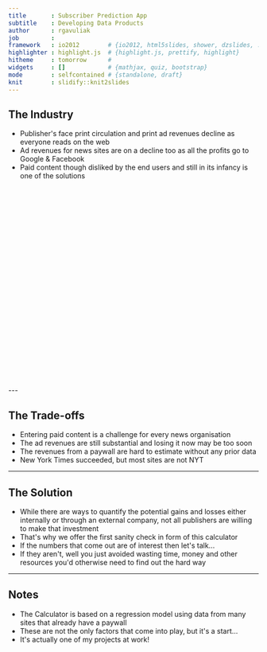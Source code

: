 ```yaml
---
title       : Subscriber Prediction App
subtitle    : Developing Data Products
author      : rgavuliak
job         : 
framework   : io2012        # {io2012, html5slides, shower, dzslides, ...}
highlighter : highlight.js  # {highlight.js, prettify, highlight}
hitheme     : tomorrow      # 
widgets     : []            # {mathjax, quiz, bootstrap}
mode        : selfcontained # {standalone, draft}
knit        : slidify::knit2slides
---
```


## The Industry  
  
  
- Publisher's face print circulation and print ad revenues decline as everyone reads on the web  
- Ad revenues for news sites are on a decline too as all the profits go to Google & Facebook  
- Paid content though disliked by the end users and still in its infancy is one of the   solutions

<script type='text/javascript' src=http://d3js.org/d3.v3.min.js></script>
<script type='text/javascript' src=http://dimplejs.org/dist/dimple.v1.1.5.min.js></script> 
 <style>
  .rChart {
    display: block;
    margin-left: auto; 
    margin-right: auto;
    width: 800px;
    height: 400px;
  }  
  </style>
<div id = 'chart1e1010bb339d' class = 'rChart dimple'></div>
<script type="text/javascript">
  var opts = {
 "dom": "chart1e1010bb339d",
"width":    800,
"height":    400,
"xAxis": {
 "type": "addCategoryAxis",
"showPercent": false 
},
"yAxis": {
 "type": "addMeasureAxis",
"showPercent": false 
},
"zAxis": [],
"colorAxis": [],
"defaultColors": [],
"layers": [],
"legend": [],
"x": "Year",
"y": "Print Advertising Revenues",
"type": "line",
"ylab": "Print Revenues",
"id": "chart1e1010bb339d" 
},
    data = [{"Year":2003,"Print Advertising Revenues":44939,"Online Advertising Revenues":1216,"Total Advertising Revenues":46155},{"Year":2004,"Print Advertising Revenues":46703,"Online Advertising Revenues":1541,"Total Advertising Revenues":48244},{"Year":2005,"Print Advertising Revenues":47408,"Online Advertising Revenues":2027,"Total Advertising Revenues":49435},{"Year":2006,"Print Advertising Revenues":46611,"Online Advertising Revenues":2664,"Total Advertising Revenues":49275},{"Year":2007,"Print Advertising Revenues":42209,"Online Advertising Revenues":3166,"Total Advertising Revenues":45375},{"Year":2008,"Print Advertising Revenues":34740,"Online Advertising Revenues":3109,"Total Advertising Revenues":37848},{"Year":2009,"Print Advertising Revenues":24821,"Online Advertising Revenues":2743,"Total Advertising Revenues":27564},{"Year":2010,"Print Advertising Revenues":22795,"Online Advertising Revenues":3042,"Total Advertising Revenues":25838},{"Year":2011,"Print Advertising Revenues":20692,"Online Advertising Revenues":3249,"Total Advertising Revenues":23941},{"Year":2012,"Print Advertising Revenues":18931,"Online Advertising Revenues":3370,"Total Advertising Revenues":22314}];
  var svg = dimple.newSvg("#" + opts.id, opts.width, opts.height);

  //data = dimple.filterData(data, "Owner", ["Aperture", "Black Mesa"])
  var myChart = new dimple.chart(svg, data);
  if (opts.bounds) {
    myChart.setBounds(opts.bounds.x, opts.bounds.y, opts.bounds.width, opts.bounds.height);//myChart.setBounds(80, 30, 480, 330);
  }
  //dimple allows use of custom CSS with noFormats
  if(opts.noFormats) { myChart.noFormats = opts.noFormats; };
  //for markimekko and addAxis also have third parameter measure
  //so need to evaluate if measure provided
  
  //function to build axes
  function buildAxis(position,layer){
    var axis;
    var axisopts = opts[position+"Axis"];
    
    if(axisopts.measure) {
      axis = myChart[axisopts.type](position,layer[position],axisopts.measure);
    } else {
      axis = myChart[axisopts.type](position, layer[position]);
    };
    if(!(axisopts.type === "addPctAxis")) axis.showPercent = axisopts.showPercent;
    if (axisopts.orderRule) axis.addOrderRule(axisopts.orderRule);
    if (axisopts.grouporderRule) axis.addGroupOrderRule(axisopts.grouporderRule);  
    if (axisopts.overrideMin) axis.overrideMin = axisopts.overrideMin;
    if (axisopts.overrideMax) axis.overrideMax = axisopts.overrideMax;
    if (axisopts.overrideMax) axis.overrideMax = axisopts.overrideMax;
    if (axisopts.inputFormat) axis.dateParseFormat = axisopts.inputFormat;
    if (axisopts.outputFormat) axis.tickFormat = axisopts.outputFormat;    
    return axis;
  };
  
  var c = null;
  if(d3.keys(opts.colorAxis).length > 0) {
    c = myChart[opts.colorAxis.type](opts.colorAxis.colorSeries,opts.colorAxis.palette) ;
    if(opts.colorAxis.outputFormat){
      c.tickFormat = opts.colorAxis.outputFormat;
    }
  }
  
  //allow manipulation of default colors to use with dimple
  if(opts.defaultColors.length) {
    //opts.defaultColors = opts.defaultColors[0];
    if (typeof(opts.defaultColors) == "function") {
      //assume this is a d3 scale
      //for now loop through first 20 but need a better way to handle
      defaultColorsArray = [];
      for (var n=0;n<20;n++) {
        defaultColorsArray.push(opts.defaultColors(n));
      };
      opts.defaultColors = defaultColorsArray;
    }
    opts.defaultColors.forEach(function(d,i) {
      opts.defaultColors[i] = new dimple.color(d);
    })
    myChart.defaultColors = opts.defaultColors;
  }  
  
  //do series
  //set up a function since same for each
  //as of now we have x,y,groups,data,type in opts for primary layer
  //and other layers reside in opts.layers
  function buildSeries(layer, hidden){
    //inherit from primary layer if not intentionally changed or xAxis, yAxis, zAxis null
    if (!layer.xAxis) layer.xAxis = opts.xAxis;    
    if (!layer.yAxis) layer.yAxis = opts.yAxis;
    if (!layer.zAxis) layer.zAxis = opts.zAxis;
    
    var x = buildAxis("x", layer);
    x.hidden = hidden;
    
    var y = buildAxis("y", layer);
    y.hidden = hidden;
    
    //z for bubbles
    var z = null;
    if (!(typeof(layer.zAxis) === 'undefined') && layer.zAxis.type){
      z = buildAxis("z", layer);
    };
    
    //here think I need to evaluate group and if missing do null
    //as the group argument
    //if provided need to use groups from layer
    var s = new dimple.series(myChart, null, x, y, z, c, dimple.plot[layer.type], dimple.aggregateMethod.avg, dimple.plot[layer.type].stacked);
    
    //as of v1.1.4 dimple can use different dataset for each series
    if(layer.data){
      //convert to an array of objects
      var tempdata;
      //avoid lodash for now
      datakeys = d3.keys(layer.data)
      tempdata = layer.data[datakeys[1]].map(function(d,i){
        var tempobj = {}
        datakeys.forEach(function(key){
          tempobj[key] = layer.data[key][i]
        })
        return tempobj
      })
      s.data = tempdata;
    }
    
    if(layer.hasOwnProperty("groups")) {
      s.categoryFields = (typeof layer.groups === "object") ? layer.groups : [layer.groups];
      //series offers an aggregate method that we will also need to check if available
      //options available are avg, count, max, min, sum
    }
    if (!(typeof(layer.aggregate) === 'undefined')) {
      s.aggregate = eval(layer.aggregate);
    }
    if (!(typeof(layer.lineWeight) === 'undefined')) {
      s.lineWeight = eval(layer.lineWeight);
    }
    if (!(typeof(layer.barGap) === 'undefined')) {
      s.barGap = eval(layer.barGap);
    }    
  
   /* if (!(typeof(layer.eventHandler) === 'undefined')) {
      layer.eventHandler = (layer.eventHandler.length === "undefined") ? layer.eventHandler : [layer.eventHandler];
      layer.eventHandler.forEach(function(evt){
        s.addEventHandler(evt.event, eval(evt.handler))
      })
    }*/
      
    myChart.series.push(s);
    
    /*placeholder fix domain of primary scale for new series data
    //not working right now but something like this
    //for now just use overrideMin and overrideMax from rCharts
    for( var i = 0; i<2; i++) {
      if (!myChart.axes[i].overrideMin) {
        myChart.series[0]._axisBounds(i==0?"x":"y").min = myChart.series[0]._axisBounds(i==0?"x":"y").min < s._axisBounds(i==0?"x":"y").min ? myChart.series[0]._axisBounds(i==0?"x":"y").min : s._axisBounds(i==0?"x":"y").min;
      }
      if (!myChart.axes[i].overrideMax) {  
        myChart.series[0]._axisBounds(i==0?"x":"y")._max = myChart.series[0]._axisBounds(i==0?"x":"y").max > s._axisBounds(i==0?"x":"y").max ? myChart.series[0]._axisBounds(i==0?"x":"y").max : s._axisBounds(i==0?"x":"y").max;
      }
      myChart.axes[i]._update();
    }
    */
    
    return s;
  };
  
  buildSeries(opts, false);
  if (opts.layers.length > 0) {
    opts.layers.forEach(function(layer){
      buildSeries(layer, true);
    })
  }
  //unsure if this is best but if legend is provided (not empty) then evaluate
  if(d3.keys(opts.legend).length > 0) {
    var l =myChart.addLegend();
    d3.keys(opts.legend).forEach(function(d){
      l[d] = opts.legend[d];
    });
  }
  //quick way to get this going but need to make this cleaner
  if(opts.storyboard) {
    myChart.setStoryboard(opts.storyboard);
  };
  myChart.draw();

</script>
<style>.rChart {height: 400px;}</style>
---

## The Trade-offs

- Entering paid content is a challenge for every news organisation
- The ad revenues are still substantial and losing it now may be too soon
- The revenues from a paywall are hard to estimate without any prior data
- New York Times succeeded, but most sites are not NYT

---

## The Solution

- While there are ways to quantify the potential gains and losses either internally or through an external company, not all publishers are willing to make that investment
- That's why we offer the first sanity check in form of this calculator
- If the numbers that come out are of interest then let's talk...
- If they aren't, well you just avoided wasting time, money and other resources you'd
otherwise need to find out the hard way

---

## Notes

- The Calculator is based on a regression model using data from many sites that already
have a paywall
- These are not the only factors that come into play, but it's a start...
- It's actually one of my projects at work!
